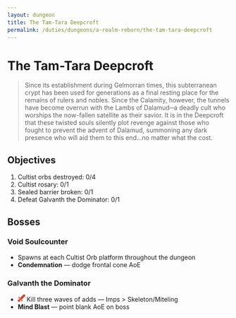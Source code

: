 ```yaml
---
layout: dungeon
title: The Tam-Tara Deepcroft
permalink: /duties/dungeons/a-realm-reborn/the-tam-tara-deepcroft
---
```


# The Tam-Tara Deepcroft

> Since its establishment during Gelmorran times, this subterranean crypt has been used for generations as a final resting place for the remains of rulers and nobles. Since the Calamity, however, the tunnels have become overrun with the Lambs of Dalamud─a deadly cult who worships the now-fallen satellite as their savior. It is in the Deepcroft that these twisted souls silently plot revenge against those who fought to prevent the advent of Dalamud, summoning any dark presence who will aid them to this end...no matter what the cost.

## Objectives

1. Cultist orbs destroyed: 0/4
2. Cultist rosary: 0/1
3. Sealed barrier broken: 0/1
4. Defeat Galvanth the Dominator: 0/1

## Bosses

### Void Soulcounter

- Spawns at each Cultist Orb platform throughout the dungeon
- **Condemnation** — dodge frontal cone AoE

### Galvanth the Dominator

- ![](/assets/icons/role-dps.png) Kill three waves of adds — Imps > Skeleton/Miteling
- **Mind Blast** — point blank AoE on boss



